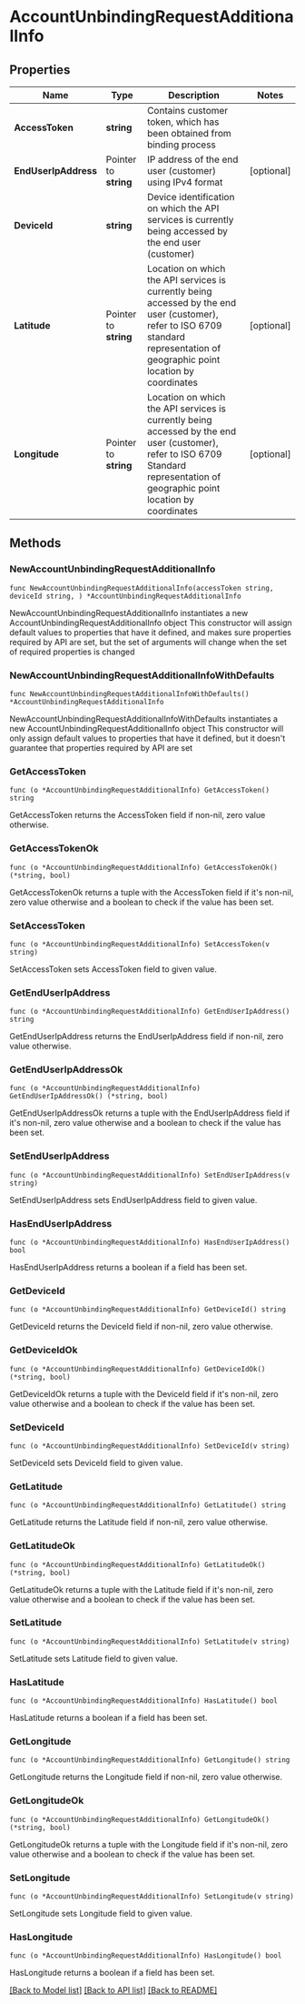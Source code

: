 # AccountUnbindingRequestAdditionalInfo

## Properties

Name | Type | Description | Notes
------------ | ------------- | ------------- | -------------
**AccessToken** | **string** | Contains customer token, which has been obtained from binding process | 
**EndUserIpAddress** | Pointer to **string** | IP address of the end user (customer) using IPv4 format | [optional] 
**DeviceId** | **string** | Device identification on which the API services is currently being accessed by the end user (customer) | 
**Latitude** | Pointer to **string** | Location on which the API services is currently being accessed by the end user (customer), refer to ISO 6709 standard representation of geographic point location by coordinates | [optional] 
**Longitude** | Pointer to **string** | Location on which the API services is currently being accessed by the end user (customer), refer to ISO 6709 Standard representation of geographic point location by coordinates | [optional] 

## Methods

### NewAccountUnbindingRequestAdditionalInfo

`func NewAccountUnbindingRequestAdditionalInfo(accessToken string, deviceId string, ) *AccountUnbindingRequestAdditionalInfo`

NewAccountUnbindingRequestAdditionalInfo instantiates a new AccountUnbindingRequestAdditionalInfo object
This constructor will assign default values to properties that have it defined,
and makes sure properties required by API are set, but the set of arguments
will change when the set of required properties is changed

### NewAccountUnbindingRequestAdditionalInfoWithDefaults

`func NewAccountUnbindingRequestAdditionalInfoWithDefaults() *AccountUnbindingRequestAdditionalInfo`

NewAccountUnbindingRequestAdditionalInfoWithDefaults instantiates a new AccountUnbindingRequestAdditionalInfo object
This constructor will only assign default values to properties that have it defined,
but it doesn't guarantee that properties required by API are set

### GetAccessToken

`func (o *AccountUnbindingRequestAdditionalInfo) GetAccessToken() string`

GetAccessToken returns the AccessToken field if non-nil, zero value otherwise.

### GetAccessTokenOk

`func (o *AccountUnbindingRequestAdditionalInfo) GetAccessTokenOk() (*string, bool)`

GetAccessTokenOk returns a tuple with the AccessToken field if it's non-nil, zero value otherwise
and a boolean to check if the value has been set.

### SetAccessToken

`func (o *AccountUnbindingRequestAdditionalInfo) SetAccessToken(v string)`

SetAccessToken sets AccessToken field to given value.


### GetEndUserIpAddress

`func (o *AccountUnbindingRequestAdditionalInfo) GetEndUserIpAddress() string`

GetEndUserIpAddress returns the EndUserIpAddress field if non-nil, zero value otherwise.

### GetEndUserIpAddressOk

`func (o *AccountUnbindingRequestAdditionalInfo) GetEndUserIpAddressOk() (*string, bool)`

GetEndUserIpAddressOk returns a tuple with the EndUserIpAddress field if it's non-nil, zero value otherwise
and a boolean to check if the value has been set.

### SetEndUserIpAddress

`func (o *AccountUnbindingRequestAdditionalInfo) SetEndUserIpAddress(v string)`

SetEndUserIpAddress sets EndUserIpAddress field to given value.

### HasEndUserIpAddress

`func (o *AccountUnbindingRequestAdditionalInfo) HasEndUserIpAddress() bool`

HasEndUserIpAddress returns a boolean if a field has been set.

### GetDeviceId

`func (o *AccountUnbindingRequestAdditionalInfo) GetDeviceId() string`

GetDeviceId returns the DeviceId field if non-nil, zero value otherwise.

### GetDeviceIdOk

`func (o *AccountUnbindingRequestAdditionalInfo) GetDeviceIdOk() (*string, bool)`

GetDeviceIdOk returns a tuple with the DeviceId field if it's non-nil, zero value otherwise
and a boolean to check if the value has been set.

### SetDeviceId

`func (o *AccountUnbindingRequestAdditionalInfo) SetDeviceId(v string)`

SetDeviceId sets DeviceId field to given value.


### GetLatitude

`func (o *AccountUnbindingRequestAdditionalInfo) GetLatitude() string`

GetLatitude returns the Latitude field if non-nil, zero value otherwise.

### GetLatitudeOk

`func (o *AccountUnbindingRequestAdditionalInfo) GetLatitudeOk() (*string, bool)`

GetLatitudeOk returns a tuple with the Latitude field if it's non-nil, zero value otherwise
and a boolean to check if the value has been set.

### SetLatitude

`func (o *AccountUnbindingRequestAdditionalInfo) SetLatitude(v string)`

SetLatitude sets Latitude field to given value.

### HasLatitude

`func (o *AccountUnbindingRequestAdditionalInfo) HasLatitude() bool`

HasLatitude returns a boolean if a field has been set.

### GetLongitude

`func (o *AccountUnbindingRequestAdditionalInfo) GetLongitude() string`

GetLongitude returns the Longitude field if non-nil, zero value otherwise.

### GetLongitudeOk

`func (o *AccountUnbindingRequestAdditionalInfo) GetLongitudeOk() (*string, bool)`

GetLongitudeOk returns a tuple with the Longitude field if it's non-nil, zero value otherwise
and a boolean to check if the value has been set.

### SetLongitude

`func (o *AccountUnbindingRequestAdditionalInfo) SetLongitude(v string)`

SetLongitude sets Longitude field to given value.

### HasLongitude

`func (o *AccountUnbindingRequestAdditionalInfo) HasLongitude() bool`

HasLongitude returns a boolean if a field has been set.


[[Back to Model list]](../README.md#documentation-for-models) [[Back to API list]](../README.md#documentation-for-api-endpoints) [[Back to README]](../README.md)


